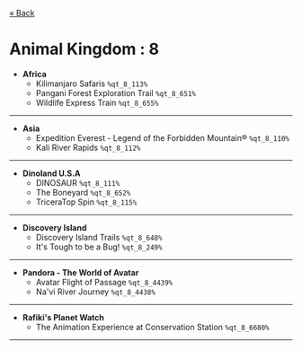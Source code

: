 <a href="../parks_available.md">&laquo; Back</a>
# Animal Kingdom : 8
 - **Africa** 
   - Kilimanjaro Safaris `%qt_8_113%`
   - Pangani Forest Exploration Trail `%qt_8_651%`
   - Wildlife Express Train `%qt_8_655%`
---
 - **Asia** 
   - Expedition Everest - Legend of the Forbidden Mountain® `%qt_8_110%`
   - Kali River Rapids `%qt_8_112%`
---
 - **Dinoland U.S.A** 
   - DINOSAUR `%qt_8_111%`
   - The Boneyard `%qt_8_652%`
   - TriceraTop Spin `%qt_8_115%`
---
 - **Discovery Island** 
   - Discovery Island Trails `%qt_8_648%`
   - It's Tough to be a Bug! `%qt_8_249%`
---
 - **Pandora - The World of Avatar** 
   - Avatar Flight of Passage `%qt_8_4439%`
   - Na'vi River Journey `%qt_8_4438%`
---
 - **Rafiki's Planet Watch** 
   - The Animation Experience at Conservation Station `%qt_8_6680%`
---